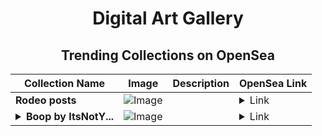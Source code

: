 <div align="center">

# Digital Art Gallery

## Trending Collections on OpenSea

| Collection Name                       | Image                                                                                     | Description                       | OpenSea Link                                                                                          |
|---------------------------------------|-------------------------------------------------------------------------------------------|-----------------------------------|--------------------------------------------------------------------------------------------------------|
| **Rodeo posts** | ![Image](https://i.seadn.io/s/raw/files/0e0642e6f5585bad5db1666e9aba8db8.jpg?w=500&auto=format?w=200&auto=format) |  | <details><summary>Link</summary>[Rodeo posts](https://opensea.io/collection/rodeo-posts-5958)</details> |
| **<details><summary>Boop by ItsNotY...</summary>Boop by ItsNotYourFault x Reddit Collectible Avatars</details>** | ![Image](https://i.seadn.io/s/raw/files/ae798fd523b1d59f17e4c9237c329c1e.jpg?w=500&auto=format?w=200&auto=format) |  | <details><summary>Link</summary>[Boop by ItsNotYourFault x Reddit Collectible Avatars](https://opensea.io/collection/boop-by-itsnotyourfault-x-reddit-collectible-ava-1)</details> |

</div>